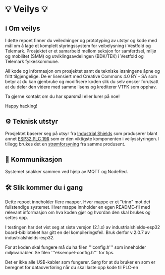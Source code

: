 # 💡 Veilys 💡

## ℹ️ Om veilys
I dette repoet finner du veiledninger og prototyping av utstyr og kode med mål om å lage et komplett styringssystem for veibelysning i Vestfold og Telemark. Prosjektet er et samarbeid mellom seksjon for samferdsel, miljø og mobilitet (SMM) og utviklingsavdelingen (BDK/TEK) i Vestfold og Telemark fylkeskommune.

All kode og informasjon om prosjektet samt de tekniske løsningene åpne og fritt tilgjengelige. De er lisensiert med Creative Commons 4.0 BY - SA som betyr at du kan gjenbruke og modifisere koden slik du selv ønsker forutsatt at du deler den videre med samme lisens og krediterer VTFK som opphav.

Ta gjerne kontakt om du har spørsmål eller lurer på noe!

Happy hacking!

## ⚙️ Teknisk utstyr
Prosjektet baserer seg på utsyr fra [Industrial Shields](http://industrialshields.com) som produserer blant annet [ESP32 PLC 19R](https://www.industrialshields.com/shop/product/034001000100-esp32-plc-19r-2905#attr=387,1558,2240,2316,3727,2317,3804) som er den viktigste komponenten i veilysstyringen. I tillegg brukes det en [strømforsyning](https://www.industrialshields.com/shop/product/is-ac24vdc7-5adin-din-rail-power-supply-ac-dc-180w-1-output-7-5a-at-24vdc-690?search=power+supply#attr=3651) fra samme produsent.

## 📡 Kommunikasjon
Systemet snakker sammen ved hjelp av MQTT og NodeRed.

## 🛠️ Slik kommer du i gang 

Dette repoet inneholder flere mapper. Hver mappe er et "trinn" mot det fullstendige systemet. Hver mappe innholder en egen README-fil med relevant informasjon om hva koden gjør og hvordan den skal brukes og settes opp.

I testingen har det vist seg at siste versjon (2.1.x) av industrialshields-esp32 board-biblioteket har gitt en del kompileringsfeil. Bruk derfor v.2.0.7 av industrialshields-esp32.

For at koden skal fungere må du ha filen '''config.h''' som inneholder miljøvariabler. Se filen '''eksempel-config.h''' for tips.

Det er ikke alle USB-kabler som fungerer. Sørg for at du bruker en som er beregnet for dataoverføring når du skal laste opp kode til PLC-en

